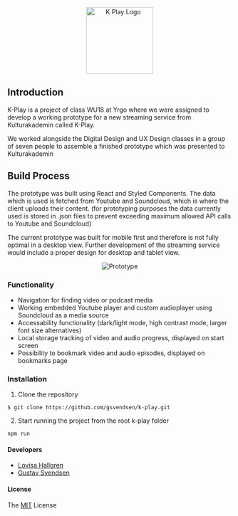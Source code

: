 <p align="center">
    <img alt="K Play Logo" title="K Play Logo" src="https://i.imgur.com/Aamccen.png" width="150">
</p>

## Introduction
K-Play is a project of class WU18 at Yrgo where we were assigned to develop a working prototype for a new streaming service from Kulturakademin called K-Play.

We worked alongside the Digital Design and UX Design classes in a group of seven people to assemble a finished prototype which was presented to Kulturakademin

## Build Process
The prototype was built using React and Styled Components. The data which is used is fetched from Youtube and Soundcloud, which is where the client uploads their content. (for prototyping purposes the data currently used is stored in .json files to prevent exceeding maximum allowed API calls to Youtube and Soundcloud)

The current prototype was built for mobile first and therefore is not fully optimal in a desktop view. Further development of the streaming service would include a proper design for desktop and tablet view.

<p align="center">
    <img alt="Prototype" title="Prototypes" src="https://i.imgur.com/5Uw24kD.png">
</p>

### Functionality

- Navigation for finding video or podcast media
- Working embedded Youtube player and custom audioplayer using Soundcloud as a media source
- Accessability functionality (dark/light mode, high contrast mode, larger font size alternatives)
- Local storage tracking of video and audio progress, displayed on start screen
- Possibility to bookmark video and audio episodes, displayed on bookmarks page


### Installation
1. Clone the repository
```
$ git clone https://github.com/gsvendsen/k-play.git
```
2. Start running the project from the root k-play folder
```
npm run
```

#### Developers
- [Lovisa Hallgren](https://github.com/lovisahallgren)
- [Gustav Svendsen](https://github.com/gsvendsen)

#### License
The [MIT](https://github.com/gsvendsen/k-play/blob/master/LICENSE) License